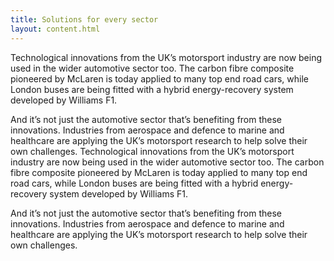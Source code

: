 ```yaml
---
title: Solutions for every sector
layout: content.html
---
```


Technological innovations from the UK’s motorsport industry are now being used in the wider automotive sector too. The carbon fibre composite pioneered by McLaren is today applied to many top end road cars, while London buses are being fitted with a hybrid energy-recovery system developed by Williams F1. 
 
And it’s not just the automotive sector that’s benefiting from these innovations. Industries from aerospace and defence to marine and healthcare are applying the UK’s motorsport research to help solve their own challenges. 
Technological innovations from the UK’s motorsport industry are now being used in the wider automotive sector too. The carbon fibre composite pioneered by McLaren is today applied to many top end road cars, while London buses are being fitted with a hybrid energy-recovery system developed by Williams F1. 
 
And it’s not just the automotive sector that’s benefiting from these innovations. Industries from aerospace and defence to marine and healthcare are applying the UK’s motorsport research to help solve their own challenges. 
